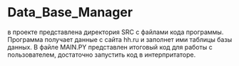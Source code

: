 # Data_Base_Manager
в проекте представлена директория SRC с файлами кода программы. Программа получает данные с сайта hh.ru и заполнет ими таблицы базы данных. В файле MAIN.PY представлен итоговый код для работы с пользователем, достаточно запустить код в интерпритаторе.
